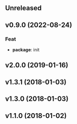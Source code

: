 ## Unreleased

## v0.9.0 (2022-08-24)

### Feat

- **package**: init

## v2.0.0 (2019-01-16)

## v1.3.1 (2018-01-03)

## v1.3.0 (2018-01-03)

## v1.1.0 (2018-01-02)
